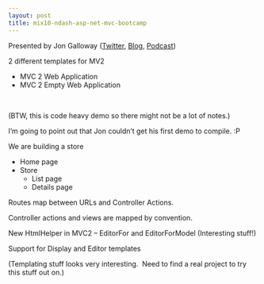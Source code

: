 ```yaml
---
layout: post
title: mix10-ndash-asp-net-mvc-bootcamp
---
```

Presented by Jon Galloway ([Twitter](http://twitter.com/jongalloway),
[Blog](http://weblogs.asp.net/jgalloway/),
[Podcast](http://herdingcode.com/))

2 different templates for MV2

-   MVC 2 Web Application
-   MVC 2 Empty Web Application

 

(BTW, this is code heavy demo so there might not be a lot of notes.)

I’m going to point out that Jon couldn’t get his first demo to compile.
:P 

We are building a store

-   Home page
-   Store
    -   List page
    -   Details page

Routes map between URLs and Controller Actions.

Controller actions and views are mapped by convention.

New HtmlHelper in MVC2 – EditorFor and EditorForModel (Interesting
stuff!)

Support for Display and Editor templates

(Templating stuff looks very interesting.  Need to find a real project
to try this stuff out on.)
